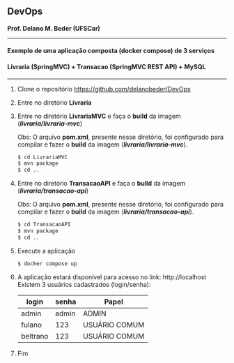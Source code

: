## DevOps
**Prof. Delano M. Beder (UFSCar)**

- - -

#### Exemplo de uma aplicação composta (docker compose) de 3 serviços

#### Livraria (SpringMVC) + Transacao (SpringMVC REST API) + MySQL

- - -



1. Clone o repositório https://github.com/delanobeder/DevOps

2. Entre no diretório **Livraria**

3. Entre no diretório **LivrariaMVC** e faça o **build** da imagem (***livraria/livraria-mvc***)

   Obs: O arquivo **pom.xml**, presente nesse diretório, foi configurado para compilar e fazer o **build** da imagem (***livraria/livraria-mvc***).

   ```bash
   $ cd LivrariaMVC
   $ mvn package
   $ cd ..
   ```

4. Entre no diretório **TransacaoAPI** e faça o **build** da imagem (***livraria/transacao-api***)

   Obs: O arquivo **pom.xml**, presente nesse diretório, foi configurado para compilar e fazer o **build** da imagem (***livraria/transacao-api***).

   ```bash
   $ cd TransacaoAPI
   $ mvn package
   $ cd ..
   ```

5. Execute a aplicação

   ```bash
   $ docker compose up
   ```

6. A aplicação estará disponível para acesso no link: http://localhost
   Existem 3 usuários cadastrados (login/senha):

   | login    | senha | Papel         |
   | -------- | ----- | ------------- |
   | admin    | admin | ADMIN         |
   | fulano   | 123   | USUÁRIO COMUM |
   | beltrano | 123   | USUÁRIO COMUM |

7. Fim



